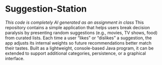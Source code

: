 # Suggestion-Station
*This code is completely AI generated as an assignment in class* This repository contains a simple application that helps users break decision paralysis by presenting random suggestions (e.g., movies, TV shows, food) from curated lists. Each time a user “likes” or “dislikes” a suggestion, the app adjusts its internal weights so future recommendations better match their tastes. Built as a lightweight, console-based Java program, it can be extended to support additional categories, persistence, or a graphical interface.
